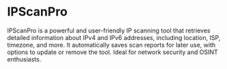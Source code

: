 # IPScanPro
IPScanPro is a powerful and user-friendly IP scanning tool that retrieves detailed information about IPv4 and IPv6 addresses, including location, ISP, timezone, and more. It automatically saves scan reports for later use, with options to update or remove the tool. Ideal for network security and OSINT enthusiasts.
